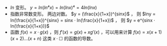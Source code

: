

- $ln$ 变形。  $y = ln(ln⁴x) = ln(lnx)⁴ = 4ln(lnx)$
- 指数非常数变形。 两边对数。  $y = (\frac{x}{1+x})^{sinx}$ ， 则 $lny = ln(\frac{x}{1+x})^{sinx} = sinx · ln(\frac{x}{1+x})$ ， 则 $y = e^{sinx · ln(\frac{x}{1+x})}$
- 函数 $f(x) = x · g(x)$ ，则 $f'(x) = g(x) + xg'(x)$ ，可以用来计算 $f(x) = x(x+1)(x+2)...(x+n)$ 这类 $x · ☐$ 的函数的导数。
